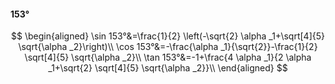 #### 153°

$$
\begin{aligned}
\sin 153°&=\frac{1}{2} \left(-\sqrt{2} \alpha _1+\sqrt[4]{5} \sqrt{\alpha _2}\right)\\
\cos 153°&=-\frac{\alpha _1}{\sqrt{2}}-\frac{1}{2} \sqrt[4]{5} \sqrt{\alpha _2}\\
\tan 153°&=-1+\frac{4 \alpha _1}{2 \alpha _1+\sqrt{2} \sqrt[4]{5} \sqrt{\alpha _2}}\\
\end{aligned}
$$

